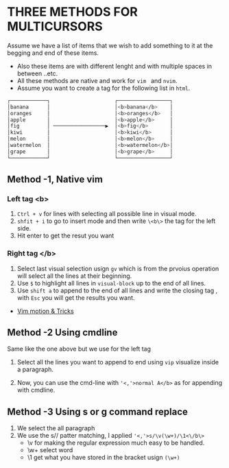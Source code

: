 # THREE METHODS FOR MULTICURSORS

Assume we have a list of items that we wish to add something to it at the begging and end of these items.

- Also these items are with different lenght and with multiple spaces in between ..etc.
- All these methods are native and work for `vim ` and `nvim`.
- Assume you want to create a tag for the following list in `html`.

```sh
┌────────────┐                     ┌─────────────────┐
│banana      │                     │<b>banana</b>    │
│oranges     │                     │<b>oranges</b>   │
│apple       │                     │<b>apple</b>     │
│fig         │ ─────────────────▶  │<b>fig</b>       │
│kiwi        │                     │<b>kiwi</b>      │
│melon       │                     │<b>melon</b>     │
│watermelon  │                     │<b>watermelon</b>│
│grape       │                     │<b>grape</b>     │
└────────────┘                     └─────────────────┘
```

## Method -1, Native vim

### Left tag \<b\>

1. `Ctrl + v` for lines with selecting all possible line in visual mode.
2. `shfit + i` to go to insert mode and then write `\<b\>` the tag for the left side.
3. Hit enter to get the resut you want

### Right tag \<\/b\>

1. Select last visual selection usign `gv` which is from the prvoius operation will select all the lines at their beginning.
2. Use `$` to highlight all lines in `visual-block` up to the end of all lines.
3. Use `shift a` to append to the end of all lines and write the closing tag , with `Esc` you will get the results you want.

- [Vim motion & Tricks](https://www.youtube.com/watch?v=RdyfT2dbt78&ab_channel=HenryMisc)

## Method -2 Using cmdline

Same like the one above but we use for the left tag

1. Select all the lines you want to append to end using `vip` visualize inside a paragraph.

2. Now, you can use the cmd-line with `'<,'>normal A</b>` as for appending with cmdline.

## Method -3 Using s or g command replace

1. We select the all paragraph
2. We use the s// patter matching, I applied `'<,'>s/\v(\w+)/\1<\/b\>`
   - \v for making the regular expression much easy to be handled.
   - \w+ select word
   - \1 get what you have stored in the bracket usign `(\w+)`





